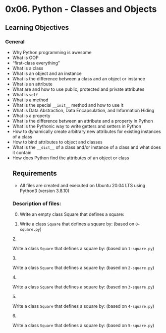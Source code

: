 # 0x06. Python - Classes and Objects

## Learning Objectives

<h3>General</h3>
<ul>
<li>Why Python programming is awesome </li>
<li>What is OOP</li>
<li>“first-class everything”</li>
<li>What is a class</li>
<li>What is an object and an instance</li>
<li>What is the difference between a class and an object or instance</li>
<li>What is an attribute</li>
<li>What are and how to use public, protected and private attributes</li>
<li>What is <code>self</code></li>
<li>What is a method</li>
<li>What is the special <code>__init__</code> method and how to use it</li>
<li>What is Data Abstraction, Data Encapsulation, and Information Hiding</li>
<li>What is a property</li>
<li>What is the difference between an attribute and a property in Python</li>
<li>What is the Pythonic way to write getters and setters in Python</li>
<li>How to dynamically create arbitrary new attributes for existing instances of a class</li>
<li>How to bind attributes to object and classes</li>
<li>What is the <code>__dict__</code> of a class and/or instance of a class and what does it contain</li>
<li>How does Python find the attributes of an object or class</li>

## Requirements

- All files are created and executed on Ubuntu 20.04 LTS using Python3 (version 3.8.10)

### Description of files:
0. Write an empty class Square that defines a square:
1. <p>Write a class <code>Square</code> that defines a square by: (based on <code>0-square.py</code>)</p>
2.<p>Write a class <code>Square</code> that defines a square by: (based on <code>1-square.py</code>)</p>
3. <p>Write a class <code>Square</code> that defines a square by: (based on <code>2-square.py</code>)</p>
4. <p>Write a class <code>Square</code> that defines a square by: (based on <code>3-square.py</code>)</p>
5. <p>Write a class <code>Square</code> that defines a square by: (based on <code>4-square.py</code>)</p>
6. <p>Write a class <code>Square</code> that defines a square by: (based on <code>5-square.py</code>)</p>